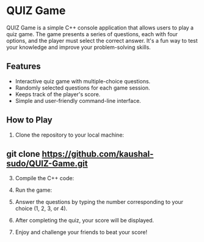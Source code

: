 
# QUIZ Game

QUIZ Game is a simple C++ console application that allows users to play a quiz game. The game presents a series of questions, each with four options, and the player must select the correct answer. It's a fun way to test your knowledge and improve your problem-solving skills.

## Features

- Interactive quiz game with multiple-choice questions.
- Randomly selected questions for each game session.
- Keeps track of the player's score.
- Simple and user-friendly command-line interface.

## How to Play

1. Clone the repository to your local machine:
## git clone https://github.com/kaushal-sudo/QUIZ-Game.git


3. Compile the C++ code:


4. Run the game:


5. Answer the questions by typing the number corresponding to your choice (1, 2, 3, or 4).

6. After completing the quiz, your score will be displayed.

7. Enjoy and challenge your friends to beat your score!





